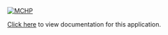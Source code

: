 [![MCHP](https://www.microchip.com/ResourcePackages/Microchip/assets/dist/images/logo.png)](https://www.microchip.com)

[Click here](https://onlinedocs.microchip.com/v2/keyword-lookup?keyword=CSP_APPS_PIC32CM_SG_GC_PORT_POLLING&redirect=true) to view documentation for this application.
